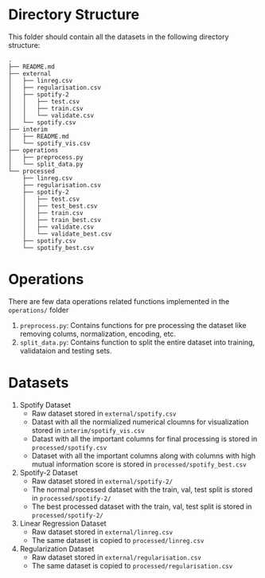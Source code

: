 # Directory Structure

This folder should contain all the datasets in the following directory structure:

```
.
├── README.md
├── external
│   ├── linreg.csv
│   ├── regularisation.csv
│   ├── spotify-2
│   │   ├── test.csv
│   │   ├── train.csv
│   │   └── validate.csv
│   └── spotify.csv
├── interim
│   ├── README.md
│   └── spotify_vis.csv
├── operations
│   ├── preprocess.py
│   └── split_data.py
└── processed
    ├── linreg.csv
    ├── regularisation.csv
    ├── spotify-2
    │   ├── test.csv
    │   ├── test_best.csv
    │   ├── train.csv
    │   ├── train_best.csv
    │   ├── validate.csv
    │   └── validate_best.csv
    ├── spotify.csv
    └── spotify_best.csv
```

# Operations
There are few data operations related functions implemented in the `operations/` folder
1. `preprocess.py`: Contains functions for pre processing the dataset like removing colums, normalization, encoding, etc.
2. `split_data.py`: Contains function to split the entire dataset into training, validataion and testing sets.

# Datasets
1. Spotify Dataset
    - Raw dataset stored in `external/spotify.csv`
    - Datast with all the normialized numerical cloumns for visualization stored in `interim/spotify_vis.csv`
    - Datast with all the important columns for final processing is stored in `processed/spotify.csv`
    - Dataset with all the important columns along with columns with high mutual information score is stored in `processed/spotify_best.csv`
2. Spotify-2 Dataset
    - Raw dataset stored in `external/spotify-2/`
    - The normal processed dataset with the train, val, test split is stored in `processed/spotify-2/`
    - The best processed dataset with the train, val, test split is stored in `processed/spotify-2/`
3. Linear Regression Dataset
   - Raw dataset stored in `external/linreg.csv`
   - The same dataset is copied to `processed/linreg.csv`
4. Regularization Dataset
   - Raw dataset stored in `external/regularisation.csv`
   - The same dataset is copied to `processed/regularisation.csv`


